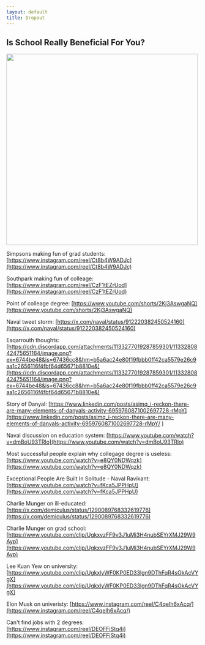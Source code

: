 ```yaml
---
layout: default
title: Dropout
---
```


## Is School Really Beneficial For You?

<img src="https://i.imgflip.com/6fvh4p.jpg" style="width:500px">

Simpsons making fun of grad students: [https://www.instagram.com/reel/Ct8b4W9ADJc](https://www.instagram.com/reel/Ct8b4W9ADJc)

Southpark making fun of colleage: [https://www.instagram.com/reel/CzF1tEZrUod](https://www.instagram.com/reel/CzF1tEZrUod)

Point of colleage degree: [https://www.youtube.com/shorts/2Kj3AswgaNQ](https://www.youtube.com/shorts/2Kj3AswgaNQ)

Naval tweet storm: [https://x.com/naval/status/912220382450524160](https://x.com/naval/status/912220382450524160)

Esqarrouth thoughts: [https://cdn.discordapp.com/attachments/1133277019287859301/1133280842475651164/image.png?ex=6744be48&is=67436cc8&hm=b5a6ac24e80f19fbbb0ff42ca5579e26c9aa1c2656116f4fbf64d65671b8810e&](https://cdn.discordapp.com/attachments/1133277019287859301/1133280842475651164/image.png?ex=6744be48&is=67436cc8&hm=b5a6ac24e80f19fbbb0ff42ca5579e26c9aa1c2656116f4fbf64d65671b8810e&)

Story of Danyal: [https://www.linkedin.com/posts/asimq_i-reckon-there-are-many-elements-of-danyals-activity-6959760871002697728-rMpY](https://www.linkedin.com/posts/asimq_i-reckon-there-are-many-elements-of-danyals-activity-6959760871002697728-rMpY/ )

Naval discussion on education system: [https://www.youtube.com/watch?v=dmBoU93TRlo](https://www.youtube.com/watch?v=dmBoU93TRlo)

Most successful people explain why collegage degree is useless: [https://www.youtube.com/watch?v=e8QY0NDWqzk](https://www.youtube.com/watch?v=e8QY0NDWqzk)

Exceptional People Are Built In Solitude - Naval Ravikant: [https://www.youtube.com/watch?v=fKca5JPPHpU](https://www.youtube.com/watch?v=fKca5JPPHpU)

Charlie Munger on ill-educated: [https://x.com/demiculus/status/1290089768332619776](https://x.com/demiculus/status/1290089768332619776)

Charlie Munger on grad school: [https://www.youtube.com/clip/UgkxvzFF9v3J1uMi3H4nubSEYrXMJ29W9Ayp](https://www.youtube.com/clip/UgkxvzFF9v3J1uMi3H4nubSEYrXMJ29W9Ayp)

Lee Kuan Yew on university: [https://www.youtube.com/clip/UgkxlyWF0KP0ED33lgn9DThFqR4sOkAcVYgX](https://www.youtube.com/clip/UgkxlyWF0KP0ED33lgn9DThFqR4sOkAcVYgX)

Elon Musk on univeristy: [https://www.instagram.com/reel/C4qeIh6xAcq/](https://www.instagram.com/reel/C4qeIh6xAcq/)

Can't find jobs with 2 degrees: [https://www.instagram.com/reel/DEOFFiStq4i](https://www.instagram.com/reel/DEOFFiStq4i)
